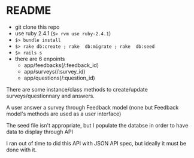 # README

- git clone this repo
- use ruby 2.4.1 (`$> rvm use ruby-2.4.1`)
- `$> bundle install`
- `$> rake db:create ; rake  db:migrate ; rake  db:seed`
- `$> rails s`
- there are 6 enpoints
  - app/feedbacks(/:feedback_id)
  - app/surveys(/:survey_id)
  - app/questions(/:question_id)

There are some instance/class methods to create/update surveys/questionnary and answers.

A user answer a survey through Feedback model (none but Feedback model's methods are used as a user interface)

The seed file isn't appropriate, but I populate the databse in order to have data to display through API

I ran out of time to did this API with JSON API spec, but ideally it must be done with it.
